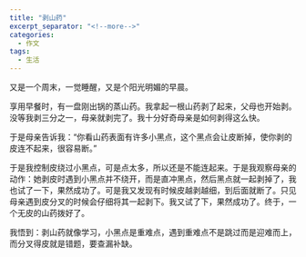 ```yaml
---
title: "剥山药"
excerpt_separator: "<!--more-->"
categories:
  - 作文
tags:
  - 生活
---
```


又是一个周末，一觉睡醒，又是个阳光明媚的早晨。

享用早餐时，有一盘刚出锅的蒸山药。我拿起一根山药剥了起来，父母也开始剥。没等我剥三分之一，母亲就剥完了。我十分好奇母亲是如何剥得这么快。

<!--more-->

于是母亲告诉我：“你看山药表面有许多小黑点，这个黑点会让皮断掉，使你剥的皮连不起来，很容易断。”

于是我控制皮绕过小黑点，可是点太多，所以还是不能连起来。于是我观察母亲的动作：她剥皮时遇到小黑点并不绕开，而是直冲黑点，然后黑点就一起剥掉了，我也试了一下，果然成功了。可是我又发现有时候皮越剥越细，到后面就断了。只见母亲遇到皮分叉的时候会仔细将其一起剥下。我又试了下，果然成功了。终于，一个无皮的山药拨好了。

我悟到：剥山药就像学习，小黑点是重难点，遇到重难点不是跳过而是迎难而上，而分叉得皮就是错题，要查漏补缺。
